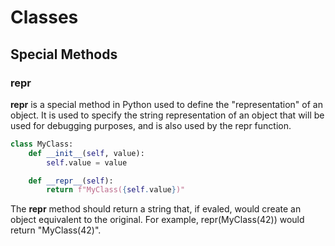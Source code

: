 # Classes

## Special Methods 

### __repr__

__repr__ is a special method in Python used to define the "representation" of an object. It is used to specify the string representation of an object that will be used for debugging purposes, and is also used by the repr function.

``` python
class MyClass:
    def __init__(self, value):
        self.value = value

    def __repr__(self):
        return f"MyClass({self.value})"
```
The __repr__ method should return a string that, if evaled, would create an object equivalent to the original. For example, repr(MyClass(42)) would return "MyClass(42)".